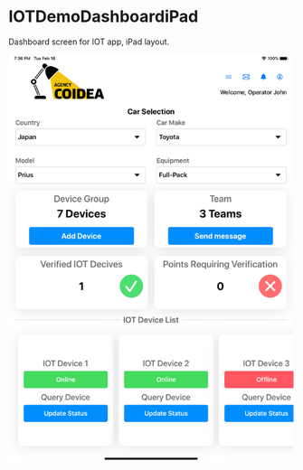 # IOTDemoDashboardiPad
Dashboard screen for IOT app, iPad layout.

![Screenshot](/Contoso&#32;Demo/ReadmeResources/Screeshot.png)

